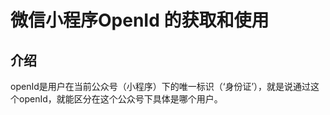 # 微信小程序OpenId 的获取和使用


## 介绍 

openId是用户在当前公众号（小程序）下的唯一标识（‘身份证’），就是说通过这个openId，就能区分在这个公众号下具体是哪个用户。


